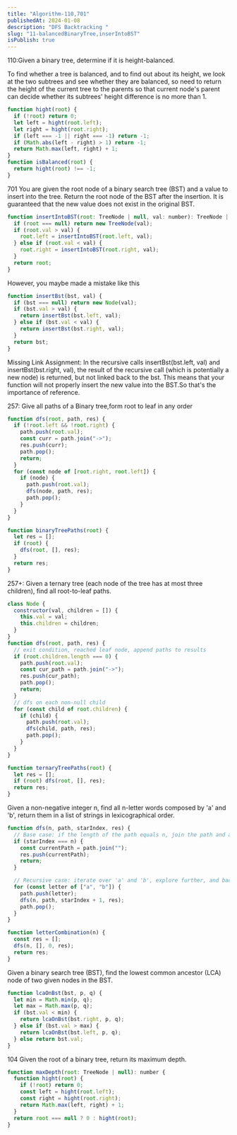 ```yaml
---
title: "Algorithm-110,701"
publishedAt: 2024-01-08
description: "DFS Backtracking "
slug: "11-balancedBinaryTree,inserIntoBST"
isPublish: true
---
```


110:Given a binary tree, determine if it is height-balanced.

To find whether a tree is balanced, and to find out about its height, we look at the two subtrees and see whether they are balanced, so need to return the height of the current tree to the parents so that current node's parent can decide whether its subtrees' height difference is no more than 1.

```js
function hight(root) {
  if (!root) return 0;
  let left = hight(root.left);
  let right = hight(root.right);
  if (left === -1 || right === -1) return -1;
  if (Math.abs(left - right) > 1) return -1;
  return Math.max(left, right) + 1;
}
function isBalanced(root) {
  return hight(root) !== -1;
}
```

701 You are given the root node of a binary search tree (BST) and a value to insert into the tree. Return the root node of the BST after the insertion. It is guaranteed that the new value does not exist in the original BST.

```js
function insertIntoBST(root: TreeNode | null, val: number): TreeNode | null {
  if (root === null) return new TreeNode(val);
  if (root.val > val) {
    root.left = insertIntoBST(root.left, val);
  } else if (root.val < val) {
    root.right = insertIntoBST(root.right, val);
  }
  return root;
}
```

However, you maybe made a mistake like this

```js
function insertBst(bst, val) {
  if (bst === null) return new Node(val);
  if (bst.val > val) {
    return insertBst(bst.left, val);
  } else if (bst.val < val) {
    return insertBst(bst.right, val);
  }
  return bst;
}
```

Missing Link Assignment: In the recursive calls insertBst(bst.left, val) and insertBst(bst.right, val), the result of the recursive call (which is potentially a new node) is returned, but not linked back to the bst. This means that your function will not properly insert the new value into the BST.So that's the importance of reference.

257: Give all paths of a Binary tree,form root to leaf in any order

```js
function dfs(root, path, res) {
  if (!root.left && !root.right) {
    path.push(root.val);
    const curr = path.join("->");
    res.push(curr);
    path.pop();
    return;
  }
  for (const node of [root.right, root.left]) {
    if (node) {
      path.push(root.val);
      dfs(node, path, res);
      path.pop();
    }
  }
}

function binaryTreePaths(root) {
  let res = [];
  if (root) {
    dfs(root, [], res);
  }
  return res;
}
```

257+: Given a ternary tree (each node of the tree has at most three children), find all root-to-leaf paths.

```js
class Node {
  constructor(val, children = []) {
    this.val = val;
    this.children = children;
  }
}
function dfs(root, path, res) {
  // exit condition, reached leaf node, append paths to results
  if (root.children.length === 0) {
    path.push(root.val);
    const cur_path = path.join("->");
    res.push(cur_path);
    path.pop();
    return;
  }
  // dfs on each non-null child
  for (const child of root.children) {
    if (child) {
      path.push(root.val);
      dfs(child, path, res);
      path.pop();
    }
  }
}

function ternaryTreePaths(root) {
  let res = [];
  if (root) dfs(root, [], res);
  return res;
}
```

Given a non-negative integer n, find all n-letter words composed by 'a' and 'b', return them in a list of strings in lexicographical order.

```js
function dfs(n, path, starIndex, res) {
  // Base case: if the length of the path equals n, join the path and add to results
  if (starIndex === n) {
    const currentPath = path.join("");
    res.push(currentPath);
    return;
  }

  // Recursive case: iterate over 'a' and 'b', explore further, and backtrack
  for (const letter of ["a", "b"]) {
    path.push(letter);
    dfs(n, path, starIndex + 1, res);
    path.pop();
  }
}

function letterCombination(n) {
  const res = [];
  dfs(n, [], 0, res);
  return res;
}
```

Given a binary search tree (BST), find the lowest common ancestor (LCA) node of two given nodes in the BST.

```js
function lcaOnBst(bst, p, q) {
  let min = Math.min(p, q);
  let max = Math.max(p, q);
  if (bst.val < min) {
    return lcaOnBst(bst.right, p, q);
  } else if (bst.val > max) {
    return lcaOnBst(bst.left, p, q);
  } else return bst.val;
}
```

104 Given the root of a binary tree, return its maximum depth.

```js
function maxDepth(root: TreeNode | null): number {
  function hight(root) {
    if (!root) return 0;
    const left = hight(root.left);
    const right = hight(root.right);
    return Math.max(left, right) + 1;
  }
  return root === null ? 0 : hight(root);
}
```
